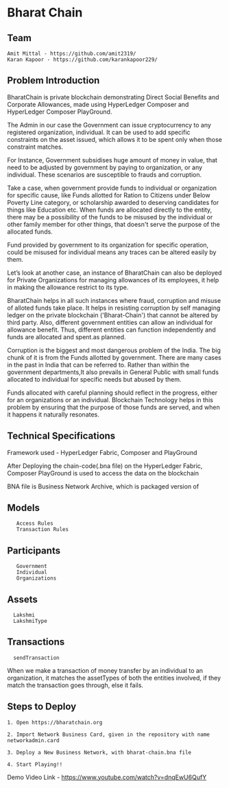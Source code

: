 # Bharat Chain

## Team

    Amit Mittal - https://github.com/amit2319/
    Karan Kapoor - https://github.com/karankapoor229/

## Problem Introduction

BharatChain is private blockchain demonstrating Direct Social Benefits and Corporate Allowances, made using HyperLedger Composer and HyperLedger Composer PlayGround.

The Admin in our case the Government can issue cryptocurrency to any registered organization, individual. It can be used to add specific constraints on the asset issued, which allows it to be spent only when those constraint matches.

For Instance, Government subsidises huge amount of money in value, that need to be adjusted by government by paying to organization, or any individual. These scenarios are susceptible to frauds and corruption.

Take a case, when government provide funds to individual or organization for specific cause, like Funds allotted for Ration to Citizens under Below Poverty Line category, or scholarship awarded to deserving candidates for things like Education etc. When funds are allocated directly to the entity, there may be a possibility of the funds to be misused by the individual or other family member for other things, that doesn't serve the purpose of
the allocated funds.

Fund provided by government to its organization for specific operation, could be misused for individual means any traces can be altered easily by them.

Let’s look at another case, an instance of BharatChain can also be deployed for Private Organizations for managing allowances of its employees, it help in making the allowance restrict to its type.

BharatChain helps in all such instances where fraud, corruption and misuse of alloted funds take place. It helps in resisting corruption by self managing ledger on the private blockchain ('Bharat-Chain') that cannot be altered by third party. Also, different government entities can allow an individual for allowance benefit. Thus, different entities can function independently and funds are allocated and spent.as planned.

Corruption is the biggest and most dangerous problem of the India. The big chunk of it is from the Funds allotted by government. There are many cases in the past in India that can be referred to. Rather than within the government departments,It also prevails in General Public with small funds allocated to individual for specific needs but abused by them.

Funds allocated with careful planning should reflect in the progress, either for an
organizations or an individual. Blockchain Technology helps in this problem
by ensuring that the purpose of those funds are served, and when it happens
it naturally resonates.


## Technical Specifications

Framework used - HyperLedger Fabric, Composer and PlayGround

After Deploying the chain-code(.bna file) on the HyperLedger Fabric, Composer PlayGround is used to access the data on the blockchain

BNA file is Business Network Archive, which is packaged version of

  ## Models
       Access Rules
       Transaction Rules
  ## Participants
       Government
       Individual
       Organizations
  ## Assets
      Lakshmi
      LakshmiType
  ## Transactions
      sendTransaction


When we make a transaction of money transfer by an individual to an organization, it matches the assetTypes of both the entities involved, if they match the transaction goes through, else it fails.

## Steps to Deploy

    1. Open https://bharatchain.org
  
    2. Import Network Business Card, given in the repository with name networkadmin.card
  
    3. Deploy a New Business Network, with bharat-chain.bna file
  
    4. Start Playing!!



Demo Video Link - https://www.youtube.com/watch?v=dnqEwU6QufY


